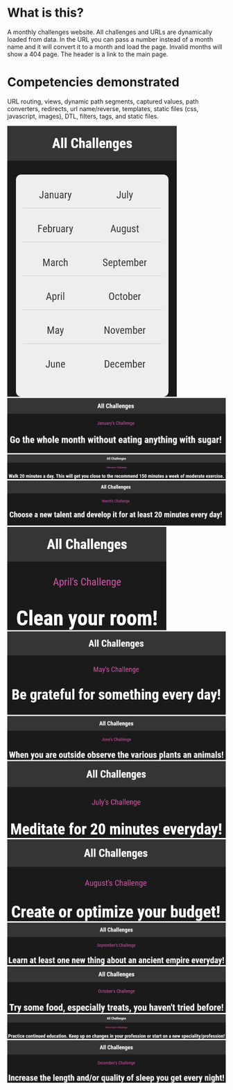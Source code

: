 # What is this?
A monthly challenges website. All challenges and URLs are dynamically loaded from data. In the URL you can pass a number instead of a month name and it will convert it to a month and load the page. Invalid months will show a 404 page. The header is a link to the main page.

# Competencies demonstrated
URL routing, views, dynamic path segments, captured values, path converters, redirects, url name/reverse, templates, static files (css, javascript, images), DTL, filters, tags, and static files.

![Screenshot](monthly-challenges-demo-1.png)
![Screenshot](monthly-challenges-demo-2.png)
![Screenshot](monthly-challenges-demo-3.png)
![Screenshot](monthly-challenges-demo-4.png)
![Screenshot](monthly-challenges-demo-5.png)
![Screenshot](monthly-challenges-demo-6.png)
![Screenshot](monthly-challenges-demo-7.png)
![Screenshot](monthly-challenges-demo-8.png)
![Screenshot](monthly-challenges-demo-9.png)
![Screenshot](monthly-challenges-demo-10.png)
![Screenshot](monthly-challenges-demo-11.png)
![Screenshot](monthly-challenges-demo-12.png)
![Screenshot](monthly-challenges-demo-13.png)
